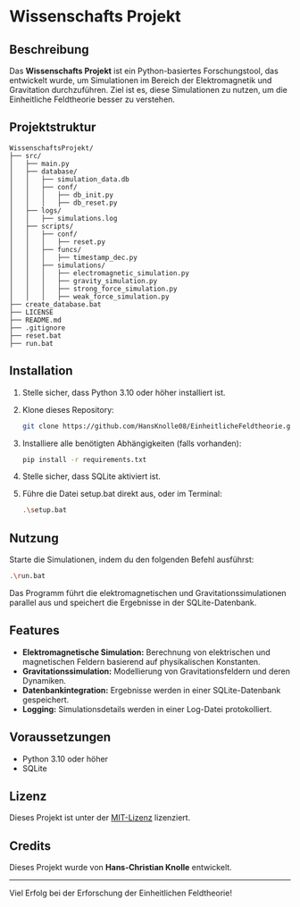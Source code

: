 # Wissenschafts Projekt

## Beschreibung
Das **Wissenschafts Projekt** ist ein Python-basiertes Forschungstool, das entwickelt wurde, um Simulationen im Bereich der Elektromagnetik und Gravitation durchzuführen. Ziel ist es, diese Simulationen zu nutzen, um die Einheitliche Feldtheorie besser zu verstehen.

## Projektstruktur
```
WissenschaftsProjekt/
├── src/
│   ├── main.py
│   ├── database/
│   │   ├── simulation_data.db
│   │   ├── conf/
│   │   │   ├── db_init.py
│   │   │   ├── db_reset.py
│   ├── logs/
│   │   ├── simulations.log
│   ├── scripts/
│   │   ├── conf/
│   │   │   ├── reset.py
│   │   ├── funcs/
│   │   │   ├── timestamp_dec.py
│   │   ├── simulations/
│   │   │   ├── electromagnetic_simulation.py
│   │   │   ├── gravity_simulation.py
│   │   │   ├── strong_force_simulation.py
│   │   │   ├── weak_force_simulation.py
├── create_database.bat
├── LICENSE
├── README.md
├── .gitignore
├── reset.bat
├── run.bat
```

## Installation
1. Stelle sicher, dass Python 3.10 oder höher installiert ist.
2. Klone dieses Repository:
   ```bash
   git clone https://github.com/HansKnolle08/EinheitlicheFeldtheorie.git
   ```
3. Installiere alle benötigten Abhängigkeiten (falls vorhanden):
   ```bash
   pip install -r requirements.txt
   ```
4. Stelle sicher, dass SQLite aktiviert ist.

5. Führe die Datei setup.bat direkt aus, oder im Terminal:
   ```bash
   .\setup.bat
   ```

## Nutzung
Starte die Simulationen, indem du den folgenden Befehl ausführst:
```bash
.\run.bat
```
Das Programm führt die elektromagnetischen und Gravitationssimulationen parallel aus und speichert die Ergebnisse in der SQLite-Datenbank.

## Features
- **Elektromagnetische Simulation:** Berechnung von elektrischen und magnetischen Feldern basierend auf physikalischen Konstanten.
- **Gravitationssimulation:** Modellierung von Gravitationsfeldern und deren Dynamiken.
- **Datenbankintegration:** Ergebnisse werden in einer SQLite-Datenbank gespeichert.
- **Logging:** Simulationsdetails werden in einer Log-Datei protokolliert.

## Voraussetzungen
- Python 3.10 oder höher
- SQLite

## Lizenz
Dieses Projekt ist unter der [MIT-Lizenz](LICENSE) lizenziert.

## Credits
Dieses Projekt wurde von **Hans-Christian Knolle** entwickelt.

---

Viel Erfolg bei der Erforschung der Einheitlichen Feldtheorie!
